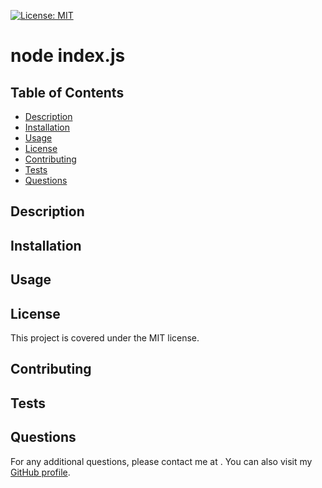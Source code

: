 [![License: MIT](https://img.shields.io/badge/License-MIT-yellow.svg)](https://opensource.org/licenses/MIT)

# node index.js


  ## Table of Contents
  - [Description](#description)
  - [Installation](#installation)
  - [Usage](#usage)
  - [License](#license)
  - [Contributing](#contributing)
  - [Tests](#tests)
  - [Questions](#questions)
  

## Description


## Installation


## Usage


## License
This project is covered under the MIT license.

## Contributing


## Tests


## Questions
For any additional questions, please contact me at [](mailto:). You can also visit my [GitHub profile](https://github.com/).
